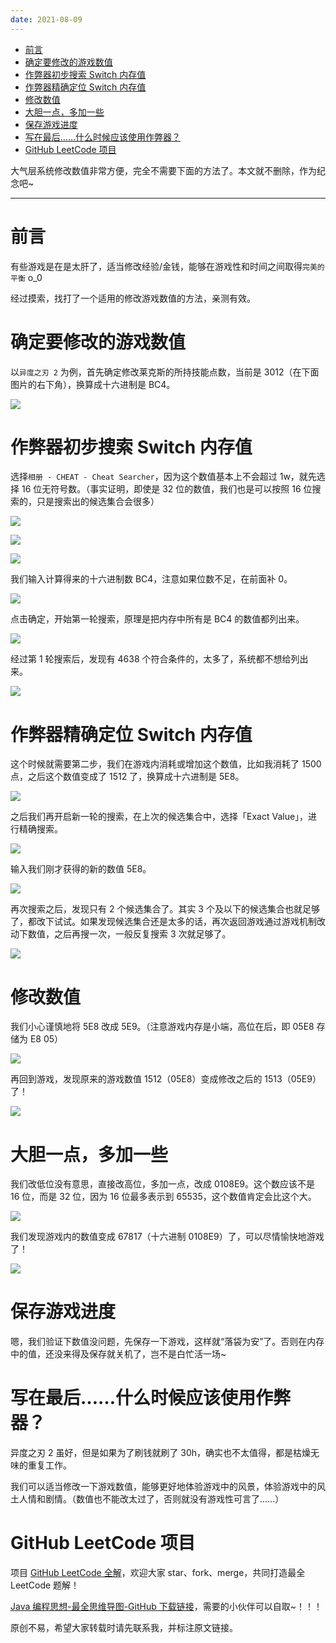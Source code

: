 ```yaml
---
date: 2021-08-09
---
```


- [前言](#前言)
- [确定要修改的游戏数值](#确定要修改的游戏数值)
- [作弊器初步搜索 Switch 内存值](#作弊器初步搜索-switch-内存值)
- [作弊器精确定位 Switch 内存值](#作弊器精确定位-switch-内存值)
- [修改数值](#修改数值)
- [大胆一点，多加一些](#大胆一点多加一些)
- [保存游戏进度](#保存游戏进度)
- [写在最后……什么时候应该使用作弊器？](#写在最后什么时候应该使用作弊器)
- [GitHub LeetCode 项目](#github-leetcode-项目)

大气层系统修改数值非常方便，完全不需要下面的方法了。本文就不删除，作为纪念吧~

---

# 前言

有些游戏是在是太肝了，适当修改经验/金钱，能够在游戏性和时间之间取得`完美的平衡` o_0

经过摸索，找打了一个适用的修改游戏数值的方法，亲测有效。

# 确定要修改的游戏数值

以`异度之刃 2` 为例，首先确定修改莱克斯的所持技能点数，当前是 3012（在下面图片的右下角），换算成十六进制是 BC4。

![](https://i.loli.net/2021/08/09/E6MFg2YuXkoRJps.png?x-oss-process=style/yano)

# 作弊器初步搜索 Switch 内存值

选择`相册 - CHEAT - Cheat Searcher`，因为这个数值基本上不会超过 1w，就先选择 16 位无符号数。（事实证明，即使是 32 位的数值，我们也是可以按照 16 位搜索的，只是搜索出的候选集合会很多）

![](https://i.loli.net/2021/08/09/uF5YaML42np73VH.jpg?x-oss-process=style/yano)

![](https://i.loli.net/2021/08/09/hBXvgjpxHM1wCe3.jpg?x-oss-process=style/yano)

![](https://i.loli.net/2021/08/09/3zf17pCvGHiOMPK.jpg?x-oss-process=style/yano)

我们输入计算得来的十六进制数 BC4，注意如果位数不足，在前面补 0。

![](https://i.loli.net/2021/08/09/yngIKZJusq2EYeG.jpg?x-oss-process=style/yano)

点击确定，开始第一轮搜索，原理是把内存中所有是 BC4 的数值都列出来。

![](https://i.loli.net/2021/08/09/YCGW53cUinXs4Vo.jpg?x-oss-process=style/yano)

经过第 1 轮搜索后，发现有 4638 个符合条件的，太多了，系统都不想给列出来。

![](https://i.loli.net/2021/08/09/NvlsEejU2ZKOQSV.jpg?x-oss-process=style/yano)

# 作弊器精确定位 Switch 内存值

这个时候就需要第二步，我们在游戏内消耗或增加这个数值，比如我消耗了 1500 点，之后这个数值变成了 1512 了，换算成十六进制是 5E8。

![](https://i.loli.net/2021/08/09/igzryAPuOGanm8L.png?x-oss-process=style/yano)

之后我们再开启新一轮的搜索，在上次的候选集合中，选择「Exact Value」，进行精确搜索。

![](https://i.loli.net/2021/08/09/afBQ6xMr793GA8X.jpg?x-oss-process=style/yano)

输入我们刚才获得的新的数值 5E8。

![](https://i.loli.net/2021/08/09/CuzArg2RkvtXaqM.jpg?x-oss-process=style/yano)

再次搜索之后，发现只有 2 个候选集合了。其实 3 个及以下的候选集合也就足够了，都改下试试。如果发现候选集合还是太多的话，再次返回游戏通过游戏机制改动下数值，之后再搜一次，一般反复搜索 3 次就足够了。

![](https://i.loli.net/2021/08/09/ArcBibG3poSz1Ym.jpg?x-oss-process=style/yano)

# 修改数值

我们小心谨慎地将 5E8 改成 5E9。（注意游戏内存是小端，高位在后，即 05E8 存储为 E8 05）

![](https://i.loli.net/2021/08/09/M2VykoUFqBdEu8x.jpg?x-oss-process=style/yano)

再回到游戏，发现原来的游戏数值 1512（05E8）变成修改之后的 1513（05E9）了！

![](https://i.loli.net/2021/08/09/xLzIjmMbnhwRqTc.jpg?x-oss-process=style/yano)

# 大胆一点，多加一些

我们改低位没有意思，直接改高位，多加一点，改成 0108E9。这个数应该不是 16 位，而是 32 位，因为 16 位最多表示到 65535，这个数值肯定会比这个大。

![](https://i.loli.net/2021/08/09/HrjiUtsQ8hBDTa7.png?x-oss-process=style/yano)

我们发现游戏内的数值变成 67817（十六进制 0108E9）了，可以尽情愉快地游戏了！

![](https://i.loli.net/2021/08/09/FTAgWIS3ZqnUz46.jpg?x-oss-process=style/yano)

# 保存游戏进度

嗯，我们验证下数值没问题，先保存一下游戏，这样就“落袋为安”了。否则在内存中的值，还没来得及保存就关机了，岂不是白忙活一场~

# 写在最后……什么时候应该使用作弊器？

异度之刃 2 虽好，但是如果为了刷钱就刷了 30h，确实也不太值得，都是枯燥无味的重复工作。

我们可以适当修改一下游戏数值，能够更好地体验游戏中的风景，体验游戏中的风土人情和剧情。（数值也不能改太过了，否则就没有游戏性可言了……）

# GitHub LeetCode 项目

项目 [GitHub LeetCode 全解](https://github.com/LjyYano/LeetCode)，欢迎大家 star、fork、merge，共同打造最全 LeetCode 题解！

[Java 编程思想-最全思维导图-GitHub 下载链接](https://github.com/LjyYano/Thinking_in_Java_MindMapping)，需要的小伙伴可以自取~！！！

原创不易，希望大家转载时请先联系我，并标注原文链接。